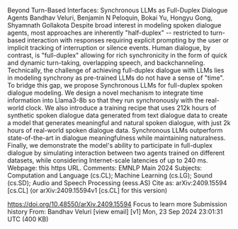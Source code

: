 Beyond Turn-Based Interfaces: Synchronous LLMs as Full-Duplex Dialogue Agents
Bandhav Veluri, Benjamin N Peloquin, Bokai Yu, Hongyu Gong, Shyamnath Gollakota
Despite broad interest in modeling spoken dialogue agents, most approaches are inherently "half-duplex" -- restricted to turn-based interaction with responses requiring explicit prompting by the user or implicit tracking of interruption or silence events. Human dialogue, by contrast, is "full-duplex" allowing for rich synchronicity in the form of quick and dynamic turn-taking, overlapping speech, and backchanneling. Technically, the challenge of achieving full-duplex dialogue with LLMs lies in modeling synchrony as pre-trained LLMs do not have a sense of "time". To bridge this gap, we propose Synchronous LLMs for full-duplex spoken dialogue modeling. We design a novel mechanism to integrate time information into Llama3-8b so that they run synchronously with the real-world clock. We also introduce a training recipe that uses 212k hours of synthetic spoken dialogue data generated from text dialogue data to create a model that generates meaningful and natural spoken dialogue, with just 2k hours of real-world spoken dialogue data. Synchronous LLMs outperform state-of-the-art in dialogue meaningfulness while maintaining naturalness. Finally, we demonstrate the model's ability to participate in full-duplex dialogue by simulating interaction between two agents trained on different datasets, while considering Internet-scale latencies of up to 240 ms. Webpage: this https URL.
Comments:	EMNLP Main 2024
Subjects:	Computation and Language (cs.CL); Machine Learning (cs.LG); Sound (cs.SD); Audio and Speech Processing (eess.AS)
Cite as:	arXiv:2409.15594 [cs.CL]
 	(or arXiv:2409.15594v1 [cs.CL] for this version)

https://doi.org/10.48550/arXiv.2409.15594
Focus to learn more
Submission history
From: Bandhav Veluri [view email]
[v1] Mon, 23 Sep 2024 23:01:31 UTC (400 KB)